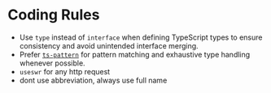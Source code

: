 # Coding Rules

- Use `type` instead of `interface` when defining TypeScript types to ensure consistency and avoid unintended interface merging.
- Prefer [`ts-pattern`](https://github.com/gvergnaud/ts-pattern) for pattern matching and exhaustive type handling whenever possible.
- `useswr` for any http request
- dont use abbreviation, always use full name
